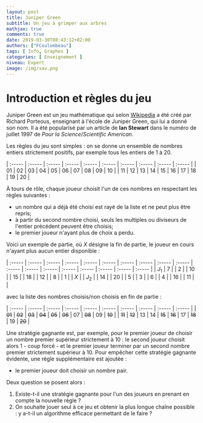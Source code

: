 ```yaml
---
layout: post
title: Juniper Green
subtitle: Un jeu à grimper aux arbres
mathjax: true
comments: true
date: 2019-03-30T08:43:12+02:00
authors: ["FCoulombeau"]
tags: [ Info, Graphes ]
categories: [ Enseignement ]
niveau: Expert
image: /img/xav.png
---
```


# Introduction et règles du jeu

Juniper Green est un jeu mathématique qui selon [Wikipedia](https://fr.wikipedia.org/wiki/Juniper_Green_(jeu)) a été créé par  Richard Porteous, enseignant à l'école de Juniper Green, qui lui a donné son nom. Il a été popularisé par un article de **Ian Stewart** dans le numéro de juillet 1997 de *Pour la Science*/*Scientific American*.

Les règles du jeu sont simples : on se donne un ensemble de nombres entiers strictement positifs, par exemple tous les entiers de $1$ à $20$.

| :----- | :----- | :----- | :----- | :----- | :----- | :----- | :----- | :----- | :----- |
| 01 | 02 | 03 | 04 | 05 | 06 | 07 | 08 | 09 | 10 |
| 11 | 12 | 13 | 14 | 15 | 16 | 17 | 18 | 19 | 20 |

À tours de rôle, chaque joueur choisit l'un de ces nombres en respectant les règles suivantes :  
- un nombre qui a déjà été choisi est rayé de la liste et ne peut plus être repris;
- à partir du second nombre choisi, seuls les multiples ou diviseurs de l'entier précédent peuvent être choisis;
- le premier joueur n'ayant plus de choix a perdu.

Voici un exemple de partie, où $X$ désigne la fin de partie, le joueur en cours n'ayant plus aucun entier disponible :

| :----- | :----- | :----- | :----- | :----- | :----- | :----- | :----- | :----- | :----- | :----- | :----- | :----- | :----- | :----- | :----- | :----- | :----- |
| $J_1$ | 7 |  | 2 |  | 10 |  | 15 |  | 18 |  | 12 |  | 8 |  | 1 |  | $X$ |
| $J_2$ |  | 14 |  | 20 |  | 5 |  | 3 |  | 6 |  | 4 |  | 16 |  | 11 |  |

avec la liste des nombres choisis/non choisis en fin de partie :

| :----- | :----- | :----- | :----- | :----- | :----- | :----- | :----- | :----- | :----- |
| ~~01~~ | ~~02~~ | ~~03~~ | ~~04~~ | ~~05~~ | ~~06~~ | 07 | ~~08~~ | 09 | ~~10~~ |
| ~~11~~ | ~~12~~ | 13 | 14 | ~~15~~ | ~~16~~ | 17 | ~~18~~ | 19 | ~~20~~ |

Une stratégie gagnante est, par exemple, pour le premier joueur de choisir un nombre premier supérieur strictement à 10 : le second joueur choisit alors 1 - coup forcé - et le premier joueur terminer par un second nombre premier strictement supérieur à 10. Pour empêcher cette stratégie gagnante évidente, une règle supplémentaire est ajoutée :  
- le premier joueur doit choisir un nombre pair.

Deux question se posent alors :  
1. Existe-t-il une stratégie gagnante pour l'un des joueurs en prenant en compte la nouvelle règle ?
1. On souhaite jouer seul à ce jeu et obtenir la plus longue chaîne possible : y a-t-il un algorithme efficace permettant de le faire ?